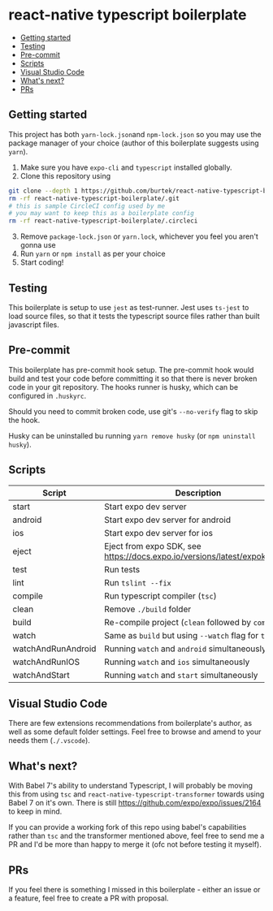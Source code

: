 # react-native typescript boilerplate

- [Getting started](#getting-started)
- [Testing](#testing)
- [Pre-commit](#pre-commit)
- [Scripts](#scripts)
- [Visual Studio Code](#visual-studio-code)
- [What's next?](#what-s-next-)
- [PRs](#prs)

## Getting started

This project has both `yarn-lock.json`and `npm-lock.json` so you may use the package manager of your choice (author of this boilerplate suggests using `yarn`).

1. Make sure you have `expo-cli` and `typescript` installed globally.
2. Clone this repository using
```bash
git clone --depth 1 https://github.com/burtek/react-native-typescript-boilerplate
rm -rf react-native-typescript-boilerplate/.git
# this is sample CircleCI config used by me
# you may want to keep this as a boilerplate config
rm -rf react-native-typescript-boilerplate/.circleci
```
3. Remove `package-lock.json`  or `yarn.lock`, whichever you feel you aren't gonna use
3. Run `yarn` or `npm install` as per your choice
4. Start coding!

## Testing

This boilerplate is setup to use `jest` as test-runner. Jest uses `ts-jest` to load source files, so that it tests the typescript source files rather than built javascript files.

## Pre-commit

This boilerplate has pre-commit hook setup. The pre-commit hook would build and test your code before committing it so that there is never broken code in your git repository. The hooks runner is husky, which can be configured in `.huskyrc`.

Should you need to commit broken code, use git's `--no-verify` flag to skip the hook.

Husky can be uninstalled bu running `yarn remove husky` (or `npm uninstall husky`).

## Scripts

Script | Description
---|---
start|Start expo dev server
android|Start expo dev server for android
ios|Start expo dev server for ios
eject|Eject from expo SDK, see https://docs.expo.io/versions/latest/expokit/eject
test|Run tests
lint|Run `tslint --fix`
compile|Run typescript compiler (`tsc`)
clean|Remove `./build` folder
build|Re-compile project (`clean` followed by `compile`)
watch|Same as `build` but using `--watch` flag for `tsc`
watchAndRunAndroid|Running `watch` and `android` simultaneously
watchAndRunIOS|Running `watch` and `ios` simultaneously
watchAndStart|Running `watch` and `start` simultaneously

## Visual Studio Code

There are few extensions recommendations from boilerplate's author, as well as some default folder settings. Feel free to browse and amend to your needs them (`./.vscode`).

## What's next?

With Babel 7's ability to understand Typescript, I will probably be moving this from using `tsc` and `react-native-typescript-transformer` towards using Babel 7 on it's own. There is still https://github.com/expo/expo/issues/2164 to keep in mind.

If you can provide a working fork of this repo using babel's capabilities rather than `tsc` and the transformer mentioned above, feel free to send me a PR and I'd be more than happy to merge it (ofc not before testing it myself).

## PRs

If you feel there is something I missed in this boilerplate - either an issue or a feature, feel free to create a PR with proposal.
